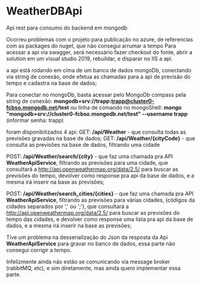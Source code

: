# WeatherDBApi
Api rest para consumo do backend em mongodb

Ocorreu problemas com o projeto para publicação no azure, de referencias com as packages do nuget, que não consegui arrumar a tempo
Para acessar a api via swagger, será necessário fazer checkout do fonte, abrir a solution em um visual studio 2019, rebuildar, e disparar no IIS a api.

a api está rodando em cima de um banco de dados mongoDb, conectando via string de conexão, onde efetua as chamadas para a api de previsão do tempo e cadastra na base de dados;

Para conectar no mongoDb, basta acessar pelo MongoDb compass pela string de conexão: 
**mongodb+srv://trapp:trapp@cluster0-fcbso.mongodb.net/test** ou linha de comando no mongoShell: **mongo "mongodb+srv://cluster0-fcbso.mongodb.net/test"  --username trapp** (informar senha: trapp)

foram disponibilizados 4 api:
GET: **/api/Weather** - que consulta todas as previsões gravadas na base de dados;
GET: **/api/Weather/{cityCode}** - que consulta as previsões na base de dados, filtrando uma cidade

POST: **/api/Weather/search/{city}** - que faz uma chamada pra API **WeatherApiService**, filtrando as previsões para uma cidade, que consultará a http://api.openweathermap.org/data/2.5/ para buscar as previsões do tempo, devolver como response pra api da base de dados, e a mesma irá inserir na base as previsões;

POST: **/api/Weather/search_cities/{cities}** - que faz uma chamada pra API **WeatherApiService**, filtrando as previsões para várias cidades, (códigos da cidades separados por ',' ou ';'), que consultará a http://api.openweathermap.org/data/2.5/ para buscar as previsões do tempo das cidades, e devolver como response uma lista pra api da base de dados, e a mesma irá inserir na base as previsões;

Tive um problema na desserialização do Json da resposta da Api **WeatherApiService** para gravar no banco de dados, essa parte não consegui corrigir a tempo.

Infelizmente ainda não estão se comunicando via message broker (rabbitMQ, etc), e sim diretamente, mas ainda quero implementar essa parte.
